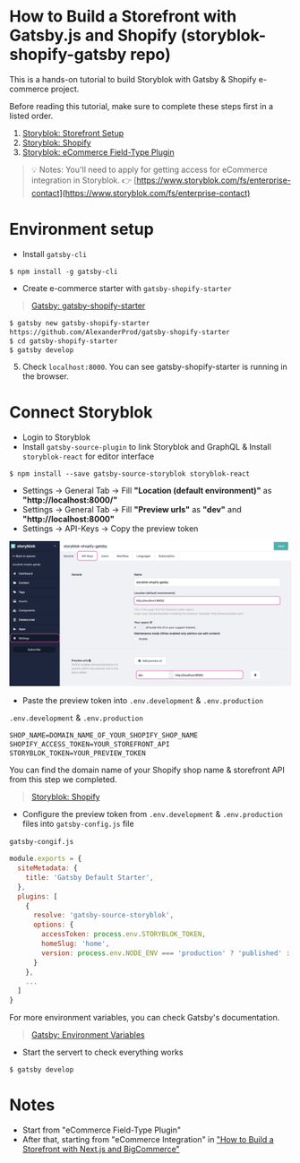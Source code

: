 # How to Build a Storefront with Gatsby.js and Shopify (storyblok-shopify-gatsby repo)

This is a hands-on tutorial to build Storyblok with Gatsby & Shopify e-commerce project.

Before reading this tutorial, make sure to complete these steps first in a listed order.

1. [Storyblok: Storefront Setup](https://www.storyblok.com/docs/guide/integrations/ecommerce/storefront-setup)
2. [Storyblok: Shopify](https://www.storyblok.com/docs/guide/integrations/ecommerce/shopify)
3. [Storyblok: eCommerce Field-Type Plugin](https://www.storyblok.com/docs/guide/integrations/ecommerce/integration-plugin)

> 💡 Notes: You'll need to apply for getting access for eCommerce integration in Storyblok. 👉 [https://www.storyblok.com/fs/enterprise-contact](https://www.storyblok.com/fs/enterprise-contact)

# Environment setup

- Install `gatsby-cli`

```
$ npm install -g gatsby-cli
```

- Create e-commerce starter with `gatsby-shopify-starter`

> [Gatsby: gatsby-shopify-starter](https://www.gatsbyjs.com/starters/AlexanderProd/gatsby-shopify-starter)

```
$ gatsby new gatsby-shopify-starter https://github.com/AlexanderProd/gatsby-shopify-starter
$ cd gatsby-shopify-starter
$ gatsby develop
```

5. Check `localhost:8000`. You can see gatsby-shopify-starter is running in the browser.

# Connect Storyblok

- Login to Storyblok
- Install `gatsby-source-plugin` to link Storyblok and GraphQL & Install `storyblok-react` for editor interface

```
$ npm install --save gatsby-source-storyblok storyblok-react
```

- Settings -> General Tab -> Fill **"Location (default environment)"** as **"http://localhost:8000/"**
- Settings -> General Tab -> Fill **"Preview urls"** as **"dev"** and **"http://localhost:8000"**
- Settings -> API-Keys -> Copy the preview token

![settings](./images/settings.png)

- Paste the preview token into `.env.development` & `.env.production`

 `.env.development` & `.env.production`

```
SHOP_NAME=DOMAIN_NAME_OF_YOUR_SHOPIFY_SHOP_NAME
SHOPIFY_ACCESS_TOKEN=YOUR_STOREFRONT_API
STORYBLOK_TOKEN=YOUR_PREVIEW_TOKEN
```

You can find the domain name of your Shopify shop name & storefront API from this step we completed.

> [Storyblok: Shopify](https://www.storyblok.com/docs/guide/integrations/ecommerce/shopify)

- Configure the preview token from `.env.development` & `.env.production` files into `gatsby-config.js` file

 `gatsby-congif.js`

```javascript
module.exports = {
  siteMetadata: {
    title: 'Gatsby Default Starter',
  },
  plugins: [
    {
      resolve: 'gatsby-source-storyblok',
      options: {
        accessToken: process.env.STORYBLOK_TOKEN,
        homeSlug: 'home',
        version: process.env.NODE_ENV === 'production' ? 'published' : 'draft'
      }
    },
    ...
  ]
}
```

For more environment variables, you can check Gatsby's documentation.

> [Gatsby: Environment Variables](https://www.gatsbyjs.com/docs/how-to/local-development/environment-variables/)

- Start the servert to check everything works

```
$ gatsby develop
```

# Notes

- Start from "eCommerce Field-Type Plugin"
- After that, starting from "eCommerce Integration" in ["How to Build a Storefront with Next.js and BigCommerce"](https://www.storyblok.com/tp/storefront-next-bigcommerce)
